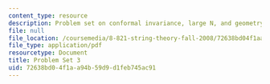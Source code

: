 ```yaml
---
content_type: resource
description: Problem set on conformal invariance, large N, and geometry of AdS.
file: null
file_location: /coursemedia/8-821-string-theory-fall-2008/72638bd04f1aa94b59d9d1feb745ac91_pset03.pdf
file_type: application/pdf
resourcetype: Document
title: Problem Set 3
uid: 72638bd0-4f1a-a94b-59d9-d1feb745ac91
---
```

